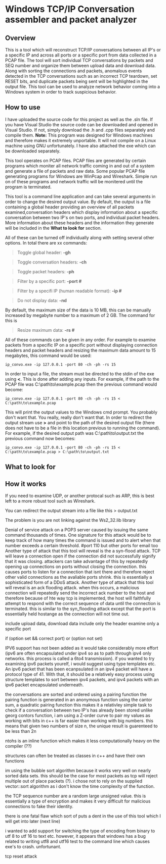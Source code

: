 # Windows TCP/IP Conversation assembler and packet analyzer

## Overview

This is a tool which will reconstruct TCP/IP conversations between all IP's or a specific IP and across all ports or a specific port from data collected in a PCAP file. The tool will sort individual TCP conversations by packets and SEQ number and organize them between upload data and download data. Along with sorting the connections and packets, anomalous events detected in the TCP conversations such as an incorrect TCP teardown, set RESET bits, and duplicate packets being sent will be highlighted in the output file. This tool can be used to analyze network behavior coming into a Windows system in order to track suspicious behavior.

## How to use

I have uploaded the source code for this project as well as the .sln file. If you have Visual Studio the source code can be downloaded and opened in Visual Studio. If not, simply download the .h and .cpp files separately and compile them. **Note:** This program was designed for Windows machines and therefore makes it extremely unportable. It will not compile on a Linux machine using GNU unfortunately. I have also attached the exe which can be downloaded separately.

This tool operates on PCAP files. PCAP files are generated by certain programs which moniter all network traffic coming in and out of a system and generate a file of packets and raw data. Some popular PCAP file generating programs for Windows are WinPcap and Wireshark. Simple run on of these programs and network traffic will be monitered until the program is terminated. 

This tool is a command line application and can take several arguments in order to change the desired output value. By default, the output is a file containing a global header providing an overview of all packets examined,conversation headers which display information about a specific conversation between two IP's on two ports, and individual packet headers. More information about these headers and the information they generate will be included in the **What to look for** section. 

All of these can be turned off individually along with setting several other options. In total there are xx commands:

>Toggle global header: **-gh**

>Toggle conversation headers: **-ch**

>Toggle packet headers: **-ph**

>Filter by a specific port: **-port #**

>Filter by a specifi IP (human readable format): **-ip #**

>Do not display data: **-nd**

By default, the maximum size of the data is 10 MB, this can be manually increased by megabyte number to a maximum of 2 GB. The command for this is

>Resize maximum data: **-rs #**

All of these commands can be given in any order. For example to examine packets from a specific IP on a specific port without displaying connection headers and packet headers and resizing the maximum data amount to 15 megabytes, this command would be used:

```
ip_convo.exe -ip 127.0.0.1 -port 80 -ch -ph -rs 15
```

In order to input a file, the stream must be directed to the stdin of the exe using **<**. This is done after adding any inputs. For example, if the path to the PCAP file was C:\path\to\example.pcap then the previous command would become:

```
ip_convo.exe -ip 127.0.0.1 -port 80 -ch -ph -rs 15 < C:\path\to\example.pcap
```

This will print the output values to the Windows cmd prompt. You probably don't want that. You really, really don't want that. In order to redirect the output stream use **>** and point to the path of the desired output file (there does not have to be a file in this location previous to running the command). For example, if the desired output path was C:\path\to\output.txt the previous command now becomes: 

```
ip_convo.exe -ip 127.0.0.1 -port 80 -ch -ph -rs 15 < C:\path\to\example.pcap > C:\path\to\output.txt
```

## What to look for

## How it works



If you need to examine UDP, or another protocal such as ARP, this is best left to a more robust
tool such as Wireshark.

You can redirect the output stream into a file like this > output.txt

The problem is you are not linking against the Ws2_32.lib library

Denial of service attack on a POP3 server caused by issuing the same command thousands of times. 
One signature for this attack would be to keep track of how many times the 
command is issued and to alert when that number exceeds a certain threshold. #port 110 but other ports for email too
Another type of attack that this tool will reveal is the a syn-flood attack. TCP will leave a connection open if the
connection did not successfully signify that it was closing. attackers can take advantage of this by repeatedly
opening up connections on ports without closing the connection. this causes ports to listen for a connection that isnt there
and therefore reject other valid connections as the avaliable ports shrink. this is essentially a 
sophisticated form of a DDoS attack.
Another type of attack that this tool will reveal is an ack flooding attack. when this occurs, a malicious connection
will repeatedly send the incorrect ack number to the host and therefore because of hte way tcp is implemented, the 
host will faithfully attempt to respond with the correct sequence of data until the connection is terminated.
this is similar to the syn_flooding attack except that the port is essentially held hostange as the connection will not time out.

include upload data, download data
include only the header
examine only a specific port


if (option set && correct port) or (option not set)

IPV6 support has not been added as it would take considerably more effort 
(ipv6 are often encapsulated under ipv4 so as to path through ipv4 only networks. this process is called
a 6to4 transmission). 
if you wanted to try examining ipv6 packets yourelf, i would suggest using type templates etc.
An ipv6 packet that has been ecanpsulated in an ipv4 packet will have a protocol type of 41. With that,
it should be a relatively easy process using structure templates to sort between ipv4 packets, and ipv4 packets
with an ipv6 packet encapsulated underneath.

the conversations are sorted and ordered using a pairing function 
the pairing function is generated in an anonymous function using the cantor sum, a quadratic pairing function
this makes it a relativley simple task to check if a conversation between two IP's has already been stored
unlike georg contors function, i am using a Z-order curve to pair my values as working with bits in c++ is far easier
than working with big numbers. this means that given two numbers of size n, the unique result is guarenteed to be less than 2n

ntohs is an inline function which makes it less computationally heavy on the compiler (??)

structures can often be treated as classes in c++ and have their own functions

im using the bubble sort algorithm because it works very well on nearly sorted data sets. this should be the case for most packets as
tcp will reject multiple out of place packets (?). i chose not to rely on the supplied vector::sort algorithm as i
don't know the time complexity of the function.

the TCP sequence number are a random large unsigned value. this is essentially a type of encryption and makes it very difficult
for malicious connections to fake their identity.

there is one fatal flaw which sort of puts a dent in the use of this tool which I will get into later (next line)

i wanted to add support for switching the type of encoding from binary to utf 8 to utf 16 to text etc. however,
it appears that windows has a bug related to writing utf8 and utf16 test to the command line which causes
exe's to crash. unfortunant.

tcp reset attack
